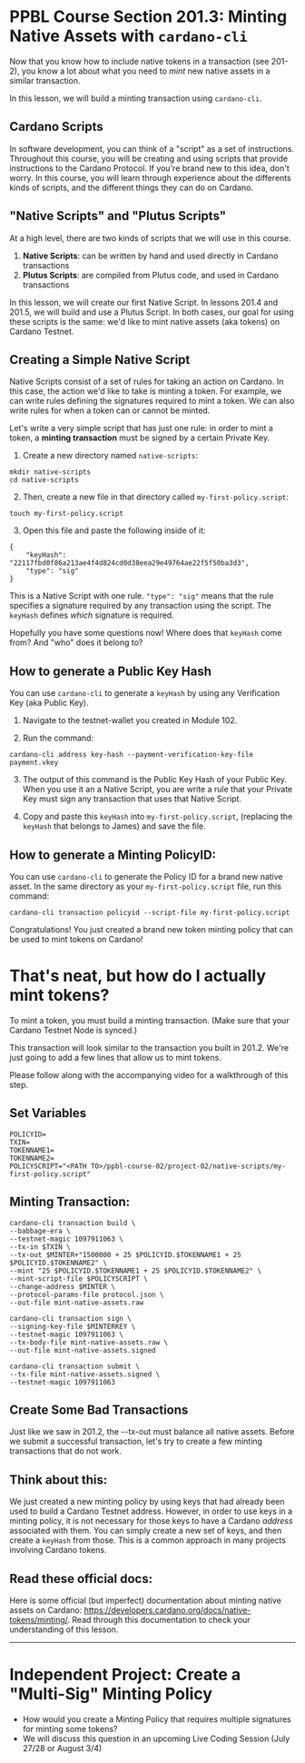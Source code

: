 # PPBL Course Section 201.3: Minting Native Assets with `cardano-cli`

Now that you know how to include native tokens in a transaction (see 201-2), you know a lot about what you need to *mint* new native assets in a similar transaction.

In this lesson, we will build a minting transaction using `cardano-cli`.

## Cardano Scripts

In software development, you can think of a "script" as a set of instructions. Throughout this course, you will be creating and using scripts that provide instructions to the Cardano Protocol. If you're brand new to this idea, don't worry. In this course, you will learn through experience about the differents kinds of scripts, and the different things they can do on Cardano.

## "Native Scripts" and "Plutus Scripts"
At a high level, there are two kinds of scripts that we will use in this course.
1. **Native Scripts**: can be written by hand and used directly in Cardano transactions
2. **Plutus Scripts**: are compiled from Plutus code, and used in Cardano transactions

In this lesson, we will create our first Native Script. In lessons 201.4 and 201.5, we will build and use a Plutus Script. In both cases, our goal for using these scripts is the same: we'd like to mint native assets (aka tokens) on Cardano Testnet.

## Creating a Simple Native Script
Native Scripts consist of a set of rules for taking an action on Cardano. In this case, the action we'd like to take is minting a token. For example, we can write rules defining the signatures required to mint a token. We can also write rules for when a token can or cannot be minted.

Let's write a very simple script that has just one rule: in order to mint a token, a **minting transaction** must be signed by a certain Private Key.

1. Create a new directory named `native-scripts`:
```
mkdir native-scripts
cd native-scripts
```
2. Then, create a new file in that directory called `my-first-policy.script`:
```
touch my-first-policy.script
```
3. Open this file and paste the following inside of it:
```
{
    "keyHash": "22117fbd0f86a213ae4f4d824cd0d38eea29e49764ae22f5f50ba3d3",
    "type": "sig"
}
```
This is a Native Script with one rule. `"type": "sig"` means that the rule specifies a signature required by any transaction using the script. The `keyHash` defines *which* signature is required.

Hopefully you have some questions now! Where does that `keyHash` come from? And "who" does it belong to?

## How to generate a Public Key Hash
You can use `cardano-cli` to generate a `keyHash` by using any Verification Key (aka Public Key).

1. Navigate to the testnet-wallet you created in Module 102.

2. Run the command:

```
cardano-cli address key-hash --payment-verification-key-file payment.vkey
```

3. The output of this command is the Public Key Hash of your Public Key. When you use it an a Native Script, you are write a rule that your Private Key must sign any transaction that uses that Native Script.

4. Copy and paste this `keyHash` into `my-first-policy.script`, (replacing the `keyHash` that belongs to James) and save the file.

## How to generate a Minting PolicyID:
You can use `cardano-cli` to generate the Policy ID for a brand new native asset. In the same directory as your `my-first-policy.script` file, run this command:

```
cardano-cli transaction policyid --script-file my-first-policy.script
```

Congratulations! You just created a brand new token minting policy that can be used to mint tokens on Cardano!

# That's neat, but how do I actually mint tokens?
To mint a token, you must build a minting transaction. (Make sure that your Cardano Testnet Node is synced.)

This transaction will look similar to the transaction you built in 201.2. We're just going to add a few lines that allow us to mint tokens.

Please follow along with the accompanying video for a walkthrough of this step.

## Set Variables
```
POLICYID=
TXIN=
TOKENNAME1=
TOKENNAME2=
POLICYSCRIPT="<PATH TO>/ppbl-course-02/project-02/native-scripts/my-first-policy.script"
```

## Minting Transaction:
```
cardano-cli transaction build \
--babbage-era \
--testnet-magic 1097911063 \
--tx-in $TXIN \
--tx-out $MINTER+"1500000 + 25 $POLICYID.$TOKENNAME1 + 25 $POLICYID.$TOKENNAME2" \
--mint "25 $POLICYID.$TOKENNAME1 + 25 $POLICYID.$TOKENNAME2" \
--mint-script-file $POLICYSCRIPT \
--change-address $MINTER \
--protocol-params-file protocol.json \
--out-file mint-native-assets.raw

cardano-cli transaction sign \
--signing-key-file $MINTERKEY \
--testnet-magic 1097911063 \
--tx-body-file mint-native-assets.raw \
--out-file mint-native-assets.signed

cardano-cli transaction submit \
--tx-file mint-native-assets.signed \
--testnet-magic 1097911063

```

## Create Some Bad Transactions
Just like we saw in 201.2, the --tx-out must balance all native assets. Before we submit a successful transaction, let's try to create a few minting transactions that do not work.

## Think about this:
We just created a new minting policy by using keys that had already been used to build a Cardano Testnet address. However, in order to use keys in a minting policy, it is not necessary for those keys to have a Cardano *address* associated with them. You can simply create a new set of keys, and then create a `keyHash` from those. This is a common approach in many projects involving Cardano tokens.

## Read these official docs:
Here is some official (but imperfect) documentation about minting native assets on Cardano: https://developers.cardano.org/docs/native-tokens/minting/. Read through this documentation to check your understanding of this lesson.

---

# Independent Project: Create a "Multi-Sig" Minting Policy
- How would you create a Minting Policy that requires multiple signatures for minting some tokens?
- We will discuss this question in an upcoming Live Coding Session (July 27/28 or August 3/4)